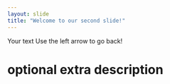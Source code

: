 ```yaml
---
layout: slide
title: "Welcome to our second slide!"
---
```

Your text
Use the left arrow to go back!
# optional extra description
